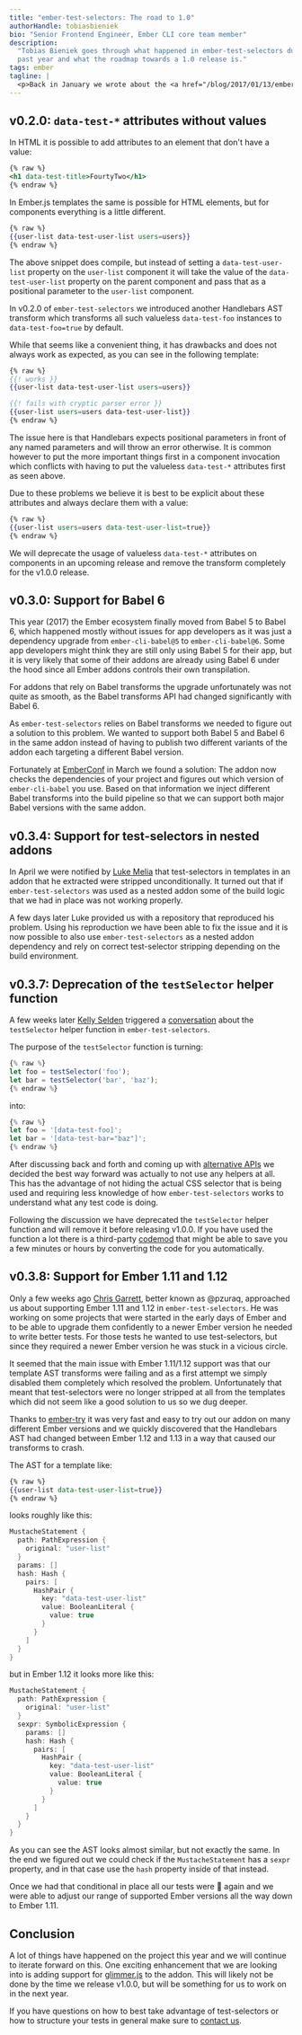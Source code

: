 ```yaml
---
title: "ember-test-selectors: The road to 1.0"
authorHandle: tobiasbieniek
bio: "Senior Frontend Engineer, Ember CLI core team member"
description:
  "Tobias Bieniek goes through what happened in ember-test-selectors during the
  past year and what the roadmap towards a 1.0 release is."
tags: ember
tagline: |
  <p>Back in January we wrote about the <a href="/blog/2017/01/13/ember-test-selectors">latest changes</a> in <a href="https://github.com/simplabs/ember-test-selectors"><code>ember-test-selectors</code></a> and how we implemented them. Since then we adjusted a few things and this blog post should give you an idea what has happened so far and what else will happen before we feel comfortable promoting the addon to v1.0.0.</p>
---
```


## v0.2.0: `data-test-*` attributes without values

In HTML it is possible to add attributes to an element that don't have a value:

```handlebars
{% raw %}
<h1 data-test-title>FourtyTwo</h1>
{% endraw %}
```

In Ember.js templates the same is possible for HTML elements, but for components
everything is a little different.

```handlebars
{% raw %}
{{user-list data-test-user-list users=users}}
{% endraw %}
```

The above snippet does compile, but instead of setting a `data-test-user-list`
property on the `user-list` component it will take the value of the
`data-test-user-list` property on the parent component and pass that as a
positional parameter to the `user-list` component.

In v0.2.0 of `ember-test-selectors` we introduced another Handlebars AST
transform which transforms all such valueless `data-test-foo` instances to
`data-test-foo=true` by default.

While that seems like a convenient thing, it has drawbacks and does not always
work as expected, as you can see in the following template:

```handlebars
{% raw %}
{{! works }}
{{user-list data-test-user-list users=users}}

{{! fails with cryptic parser error }}
{{user-list users=users data-test-user-list}}
{% endraw %}
```

The issue here is that Handlebars expects positional parameters in front of any
named parameters and will throw an error otherwise. It is common however to put
the more important things first in a component invocation which conflicts with
having to put the valueless `data-test-*` attributes first as seen above.

Due to these problems we believe it is best to be explicit about these
attributes and always declare them with a value:

```handlebars
{% raw %}
{{user-list users=users data-test-user-list=true}}
{% endraw %}
```

We will deprecate the usage of valueless `data-test-*` attributes on components
in an upcoming release and remove the transform completely for the v1.0.0
release.

## v0.3.0: Support for Babel 6

This year (2017) the Ember ecosystem finally moved from Babel 5 to Babel 6,
which happened mostly without issues for app developers as it was just a
dependency upgrade from `ember-cli-babel@5` to `ember-cli-babel@6`. Some app
developers might think they are still only using Babel 5 for their app, but it
is very likely that some of their addons are already using Babel 6 under the
hood since all Ember addons controls their own transpilation.

For addons that rely on Babel transforms the upgrade unfortunately was not quite
as smooth, as the Babel transforms API had changed significantly with Babel 6.

As `ember-test-selectors` relies on Babel transforms we needed to figure out a
solution to this problem. We wanted to support both Babel 5 and Babel 6 in the
same addon instead of having to publish two different variants of the addon each
targeting a different Babel version.

Fortunately at [EmberConf](http://emberconf.com/) in March we found a solution:
The addon now checks the dependencies of your project and figures out which
version of `ember-cli-babel` you use. Based on that information we inject
different Babel transforms into the build pipeline so that we can support both
major Babel versions with the same addon.

## v0.3.4: Support for test-selectors in nested addons

In April we were notified by [Luke Melia](https://github.com/lukemelia) that
test-selectors in templates in an addon that he extracted were stripped
unconditionally. It turned out that if `ember-test-selectors` was used as a
nested addon some of the build logic that we had in place was not working
properly.

A few days later Luke provided us with a repository that reproduced his problem.
Using his reproduction we have been able to fix the issue and it is now possible
to also use `ember-test-selectors` as a nested addon dependency and rely on
correct test-selector stripping depending on the build environment.

## v0.3.7: Deprecation of the `testSelector` helper function

A few weeks later [Kelly Selden](https://github.com/kellyselden) triggered a
[conversation](https://github.com/simplabs/ember-test-selectors/issues/121)
about the `testSelector` helper function in `ember-test-selectors`.

The purpose of the `testSelector` function is turning:

```js
{% raw %}
let foo = testSelector('foo');
let bar = testSelector('bar', 'baz');
{% endraw %}
```

into:

```js
{% raw %}
let foo = '[data-test-foo]';
let bar = '[data-test-bar="baz"]';
{% endraw %}
```

After discussing back and forth and coming up with
[alternative APIs](https://github.com/simplabs/ember-test-selectors/pull/122) we
decided the best way forward was actually to not use any helpers at all. This
has the advantage of not hiding the actual CSS selector that is being used and
requiring less knowledge of how `ember-test-selectors` works to understand what
any test code is doing.

Following the discussion we have deprecated the `testSelector` helper function
and will remove it before releasing v1.0.0. If you have used the function a lot
there is a third-party
[codemod](https://github.com/lorcan/test-selectors-codemod) that might be able
to save you a few minutes or hours by converting the code for you automatically.

## v0.3.8: Support for Ember 1.11 and 1.12

Only a few weeks ago [Chris Garrett](https://github.com/pzuraq/), better known
as @pzuraq, approached us about supporting Ember 1.11 and 1.12 in
`ember-test-selectors`. He was working on some projects that were started in the
early days of Ember and to be able to upgrade them confidently to a newer Ember
version he needed to write better tests. For those tests he wanted to use
test-selectors, but since they required a newer Ember version he was stuck in a
vicious circle.

It seemed that the main issue with Ember 1.11/1.12 support was that our template
AST transforms were failing and as a first attempt we simply disabled them
completely which resolved the problem. Unfortunately that meant that
test-selectors were no longer stripped at all from the templates which did not
seem like a good solution to us so we dug deeper.

Thanks to [ember-try](https://github.com/ember-cli/ember-try) it was very fast
and easy to try out our addon on many different Ember versions and we quickly
discovered that the Handlebars AST had changed between Ember 1.12 and 1.13 in a
way that caused our transforms to crash.

The AST for a template like:

```handlebars
{% raw %}
{{user-list data-test-user-list=true}}
{% endraw %}
```

looks roughly like this:

```kotlin
MustacheStatement {
  path: PathExpression {
    original: "user-list"
  }
  params: []
  hash: Hash {
    pairs: [
      HashPair {
        key: "data-test-user-list"
        value: BooleanLiteral {
          value: true
        }
      }
    ]
  }
}
```

but in Ember 1.12 it looks more like this:

```kotlin
MustacheStatement {
  path: PathExpression {
    original: "user-list"
  }
  sexpr: SymbolicExpression {
    params: []
    hash: Hash {
      pairs: [
        HashPair {
          key: "data-test-user-list"
          value: BooleanLiteral {
            value: true
          }
        }
      ]
    }
  }
}
```

As you can see the AST looks almost similar, but not exactly the same. In the
end we figured out we could check if the `MustacheStatement` has a `sexpr`
property, and in that case use the `hash` property inside of that instead.

Once we had that conditional in place all our tests were 🍏 again and we were
able to adjust our range of supported Ember versions all the way down to Ember
1.11.

## Conclusion

A lot of things have happened on the project this year and we will continue to
iterate forward on this. One exciting enhancement that we are looking into is
adding support for [glimmer.js](https://glimmerjs.com/) to the addon. This will
likely not be done by the time we release v1.0.0, but will be something for us
to work on in the next year.

If you have questions on how to best take advantage of test-selectors or how to
structure your tests in general make sure to [contact us](/contact/).
